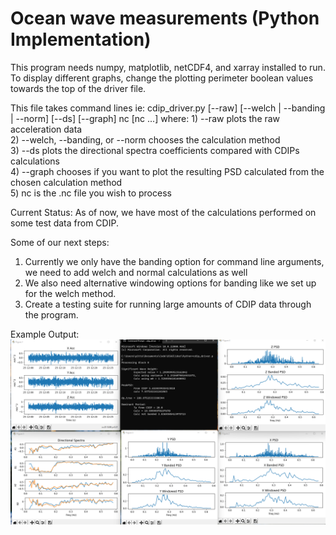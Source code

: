 # Ocean wave measurements (Python Implementation)

This program needs numpy, matplotlib, netCDF4, and xarray installed to run. To display different graphs, change the plotting perimeter boolean values towards the top of the driver file.

This file takes command lines 
ie: cdip_driver.py [--raw] [--welch | --banding | --norm] [--ds] [--graph] nc [nc ...]
where:
    1) --raw plots the raw acceleration data <br />
    2) --welch, --banding, or --norm chooses the calculation method <br />
    3) --ds plots the directional spectra coefficients compared with CDIPs calculations <br />
    4) --graph chooses if you want to plot the resulting PSD calculated from the chosen calculation method <br />
    5) nc is the .nc file you wish to process <br />

Current Status: 
As of now, we have most of the calculations performed on some test data from CDIP. 

Some of our next steps: 
1) Currently we only have the banding option for command line arguments, we need to add welch and normal calculations as well
2) We also need alternative windowing options for banding like we set up for the welch method. 
3) Create a testing suite for running large amounts of CDIP data through the program. 


Example Output:  
![builds](https://github.com/alexgpitts/OSUGlider/blob/main/ProjectImages/python_output.png?raw=true)